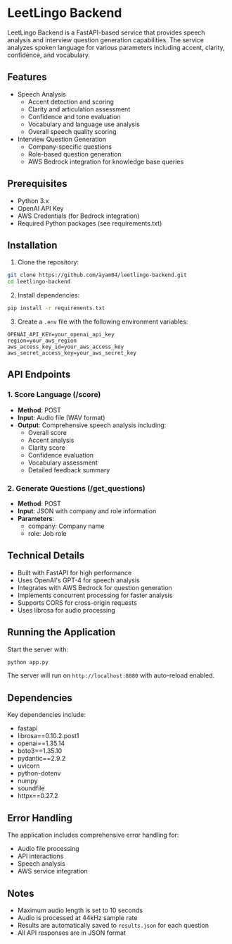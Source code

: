 # LeetLingo Backend

LeetLingo Backend is a FastAPI-based service that provides speech analysis and interview question generation capabilities. The service analyzes spoken language for various parameters including accent, clarity, confidence, and vocabulary.

## Features

- Speech Analysis
  - Accent detection and scoring
  - Clarity and articulation assessment
  - Confidence and tone evaluation
  - Vocabulary and language use analysis
  - Overall speech quality scoring
- Interview Question Generation
  - Company-specific questions
  - Role-based question generation
  - AWS Bedrock integration for knowledge base queries

## Prerequisites

- Python 3.x
- OpenAI API Key
- AWS Credentials (for Bedrock integration)
- Required Python packages (see requirements.txt)

## Installation

1. Clone the repository:
```bash
git clone https://github.com/ayam04/leetlingo-backend.git
cd leetlingo-backend
```

2. Install dependencies:
```bash
pip install -r requirements.txt
```

3. Create a `.env` file with the following environment variables:
```env
OPENAI_API_KEY=your_openai_api_key
region=your_aws_region
aws_access_key_id=your_aws_access_key
aws_secret_access_key=your_aws_secret_key
```

## API Endpoints

### 1. Score Language (/score)
- **Method**: POST
- **Input**: Audio file (WAV format)
- **Output**: Comprehensive speech analysis including:
  - Overall score
  - Accent analysis
  - Clarity score
  - Confidence evaluation
  - Vocabulary assessment
  - Detailed feedback summary

### 2. Generate Questions (/get_questions)
- **Method**: POST
- **Input**: JSON with company and role information
- **Parameters**:
  - company: Company name
  - role: Job role

## Technical Details

- Built with FastAPI for high performance
- Uses OpenAI's GPT-4 for speech analysis
- Integrates with AWS Bedrock for question generation
- Implements concurrent processing for faster analysis
- Supports CORS for cross-origin requests
- Uses librosa for audio processing

## Running the Application

Start the server with:
```bash
python app.py
```
The server will run on `http://localhost:8080` with auto-reload enabled.

## Dependencies

Key dependencies include:
- fastapi
- librosa==0.10.2.post1
- openai==1.35.14
- boto3==1.35.10
- pydantic==2.9.2
- uvicorn
- python-dotenv
- numpy
- soundfile
- httpx==0.27.2

## Error Handling

The application includes comprehensive error handling for:
- Audio file processing
- API interactions
- Speech analysis
- AWS service integration

## Notes

- Maximum audio length is set to 10 seconds
- Audio is processed at 44kHz sample rate
- Results are automatically saved to `results.json` for each question
- All API responses are in JSON format